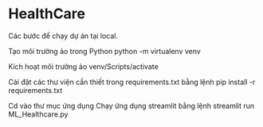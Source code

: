 # HealthCare
Các bước để chạy dự án tại local.

Tạo môi trường ảo trong Python python -m virtualenv venv

Kích hoạt môi trường ảo venv/Scripts/activate 

Cài đặt các thư viện cần thiết trong requirements.txt bằng lệnh pip install -r requirements.txt

Cd vào thư mục ứng dụng 
Chạy ứng dụng streamlit bằng lệnh streamlit run ML_Healthcare.py
